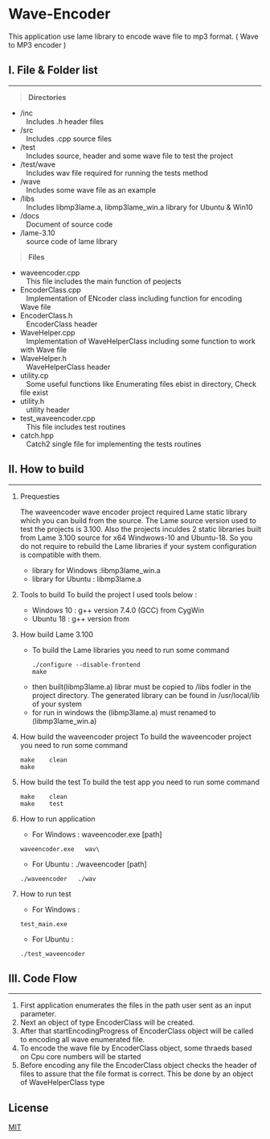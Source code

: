 # Wave-Encoder

This application use lame library to encode wave file to mp3 format. ( Wave to MP3 encoder )

## I. File & Folder list
------------

> **Directories**

- /inc<br/>
&nbsp;&nbsp;		Includes .h header files
- /src<br/>
&nbsp;&nbsp;		Includes .cpp source files
- /test<br/>
&nbsp;&nbsp;		Includes source, header and some wave file to test the project <br>
- /test/wave<br/>
&nbsp;&nbsp;		Includes wav file required for running the tests method<br>
- /wave	<br/>
&nbsp;&nbsp;		Includes some wave file as an example<br>
- /libs<br/>
&nbsp;&nbsp;		Includes libmp3lame.a, libmp3lame_win.a library for Ubuntu & Win10<br>
- /docs<br/>
&nbsp;&nbsp;		Document of source code<br>
- /lame-3.10<br/>
&nbsp;&nbsp;		source code of lame library<br>



> **Files**

- waveencoder.cpp<br/>
&nbsp;&nbsp;		This file includes the main function of peojects<br>
- EncoderClass.cpp<br/>
&nbsp;&nbsp;		Implementation of ENcoder class including function for encoding Wave file<br>
- EncoderClass.h<br/>
&nbsp;&nbsp;		EncoderClass header<br>
- WaveHelper.cpp<br/>
&nbsp;&nbsp;		Implementation of WaveHelperClass including some function to work with Wave file<br>
- WaveHelper.h<br/>
&nbsp;&nbsp;		WaveHelperClass header<br>
- utility.cp<br/>
&nbsp;&nbsp;		Some useful functions like Enumerating files ebist in directory, Check file exist<br>
- utility.h<br/>
&nbsp;&nbsp;		utility header<br>
- test_waveencoder.cpp<br/>
&nbsp;&nbsp;		This file includes test routines<br>
- catch.hpp<br/>
&nbsp;&nbsp;		Catch2 single file for implementing the tests routines<br>
 


## II. How to build
------------

1. Prequesties 

	The waveencoder wave encoder project required Lame static library which you can build from the source. The Lame source 
	version used to test the projects is 3.100. Also the projects inculdes 2 static libraries built from Lame 3.100 source 
	for x64 Windwows-10 and Ubuntu-18. So you do not require to rebuild the Lame libraries if your system configuration is compatible with them.

	* library for Windows :libmp3lame_win.a
	* library for Ubuntu  : libmp3lame.a
	
2. Tools to build
	To build the project I used tools below :
	* Windows  10 : g++ version  7.4.0 (GCC)	from CygWin
	* Ubuntu 18   : g++ version  from 

3. How build Lame 3.100
	- To build the Lame libraries you need to run some command

		```shell
		./configure --disable-frontend
		make
		```

	* then built(libmp3lame.a) librar must be copied to /libs fodler in the project directory. The generated library can be found in /usr/local/lib of your system
	* for run in windows the (libmp3lame.a) must renamed to  (libmp3lame_win.a)
	
4. How build the waveencoder project
	To build the waveencoder project you need to run some command
	```shell
	make 	clean
	make	
	```
	
5. How build the test
	To build the test app you need to run some command
	```shell
	make 	clean
	make	test
	```
	
6. How to run application

	* For Windows 	:		waveencoder.exe  	[path]   							
	```shell
	waveencoder.exe   wav\
	```
	
	* For Ubuntu 	:    	./waveencoder  		[path]
	```shell
	./waveencoder	./wav
	```
	
7. How to run test 

	* For Windows 	:		
	```shell
	test_main.exe  	
	```
	* For Ubuntu 	:    	
	```shell
	./test_waveencoder  		
	```


## III. Code Flow
------------


1. First application enumerates the files in the path   user sent as an input parameter.
2. Next  an object of type EncoderClass will be created.
3. After that startEncodingProgress of EncoderClass object will be called to encoding all wave enumerated file.
4. To encode the wave file by EncoderClass object, some thraeds based on Cpu core numbers will be started
5. Before encoding any file the EncoderClass object checks the header of files to assure that the file format is correct. This be done by an object of WaveHelperClass type 


## License
[MIT](https://choosealicense.com/licenses/mit/)

